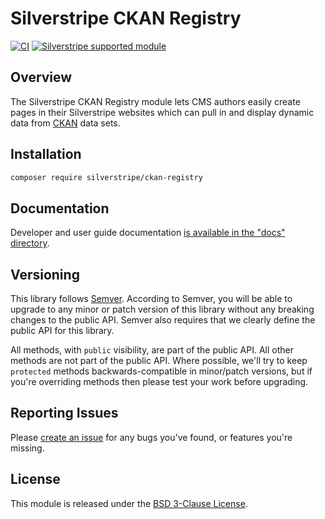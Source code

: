 # Silverstripe CKAN Registry

[![CI](https://github.com/silverstripe/silverstripe-ckan-registry/actions/workflows/ci.yml/badge.svg)](https://github.com/silverstripe/silverstripe-ckan-registry/actions/workflows/ci.yml)
[![Silverstripe supported module](https://img.shields.io/badge/silverstripe-supported-0071C4.svg)](https://www.silverstripe.org/software/addons/silverstripe-commercially-supported-module-list/)

## Overview

The Silverstripe CKAN Registry module lets CMS authors easily create pages in their Silverstripe websites which can
pull in and display dynamic data from [CKAN](https://ckan.org/) data sets.

## Installation

```sh
composer require silverstripe/ckan-registry
```

## Documentation

Developer and user guide documentation [is available in the "docs" directory](docs/en/index.md).

## Versioning

This library follows [Semver](http://semver.org). According to Semver,
you will be able to upgrade to any minor or patch version of this library
without any breaking changes to the public API. Semver also requires that
we clearly define the public API for this library.

All methods, with `public` visibility, are part of the public API. All
other methods are not part of the public API. Where possible, we'll try
to keep `protected` methods backwards-compatible in minor/patch versions,
but if you're overriding methods then please test your work before upgrading.

## Reporting Issues

Please [create an issue](https://github.com/silverstripe/silverstripe-ckan-registry/issues)
for any bugs you've found, or features you're missing.

## License

This module is released under the [BSD 3-Clause License](LICENSE).
